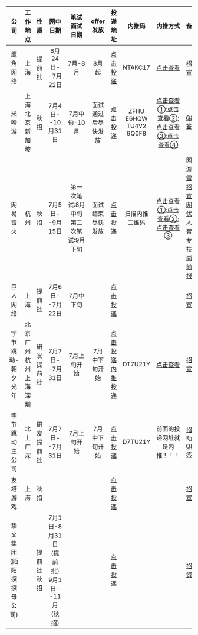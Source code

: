 | 公司 | 工作地点 | 性质 | 网申日期 | 笔试面试日期 | offer发放 | 投递地址 | 内推码 | 内推方式 | 备注 |  
| :----: | :---: | :-------: | :----------: | :----------: | :-------: | :----: | :---: | :--: | :--: |  
| 鹰角网络 | 上海 | 提前批 | 6月24日--7月22日 | 7月-8月 | 8月起 | [点击投递](https://campus.hypergryph.com/campus_apply/hypergryph/26326/#/jobs?zhineng=72529) | NTAKC17 | [点击查看](https://raw.githubusercontent.com/ZZh2333/picgoResource/main/img/README2022-07-04-19-10-26.jpg)  | [招聘宣传](https://raw.githubusercontent.com/ZZh2333/picgoResource/main/img/README2022-07-04-19-11-01.jpg) |
| 米哈游 | 上海  北京  新加坡 | 秋招 | 7月4日--10月31日 | 7月中旬-10月 | 面试通过后尽快发放 | [点击投递](https://campus.mihoyo.com/#/campus) | ZFHU  E6HQW  TU4V2  9Q0F8 | [点击查看①](https://raw.githubusercontent.com/ZZh2333/picgoResource/main/img/README2022-07-04-19-11-33.jpg);[点击查看②](https://raw.githubusercontent.com/ZZh2333/picgoResource/main/img/README2022-07-04-19-11-58.jpg);[点击查看③](https://raw.githubusercontent.com/ZZh2333/picgoResource/main/img/README2022-07-04-19-12-25.jpg);[点击查看④](https://raw.githubusercontent.com/ZZh2333/picgoResource/main/img/README2022-07-04-19-12-48.jpg) | [Q&A答疑](https://mp.weixin.qq.com/s/DbH3LmZcvpVPmVVy5Ji7sg) |
| 网易雷火 | 杭州 | 秋招 | 7月5日--9月15日 | 第一次笔试:8月中旬  第二次笔试:9月下旬 | 面试结束尽快发放 | [点击投递](https://leihuo.163.com/campus/) | 扫描内推二维码 | [点击查看①](https://raw.githubusercontent.com/ZZh2333/picgoResource/main/img/%E6%A0%A1%E6%8B%9B%E6%97%A5%E5%8E%862022-07-05-11-28-14.png);[点击查看②](https://raw.githubusercontent.com/ZZh2333/picgoResource/main/img/%E6%A0%A1%E6%8B%9B%E6%97%A5%E5%8E%862022-07-05-11-29-10.jpg);[点击查看③](https://raw.githubusercontent.com/ZZh2333/picgoResource/main/img/%E6%A0%A1%E6%8B%9B%E6%97%A5%E5%8E%862022-07-05-11-29-41.png) | [网易游戏雷火招聘宣传](https://mp.weixin.qq.com/s/h6PvUeRyuQy0WONDOeSptA)  [网易伏羲人工智能专场](https://mp.weixin.qq.com/s/4b378sirp3Yr0re-nZ6dXg)  [技术岗提前批报名](https://mp.weixin.qq.com/s/XDTU7KlCFIp11p65HIT4PA) |
| 巨人网络 | 上海 | 提前批 | 7月6日--7月22日 | 7月中下旬 |  | [点击投递](https://www.nowcoder.com/careers/Giant/102891) |  |  |[招聘宣传](https://mp.weixin.qq.com/s/QZtfmG6cnlo0DLl0BAvf6w) |
| 字节跳动-朝夕光年 | 北京  广州  杭州  上海  深圳 | 研发提前批 | 7月7日--7月31日 | 7月上旬开始 | 7月中下旬开始 | [点击投递](https://jobs.bytedance.com/campus/position?keywords=%E6%9C%9D%E5%A4%95%E5%85%89%E5%B9%B4&category=&location=&project=&type=2&job_hot_flag=&current=1&limit=10&functionCategory=&spread=YQNNAMA)  [内推投递](https://jobs.bytedance.com/campus/position?keywords=%E6%9C%9D%E5%A4%95%E5%85%89%E5%B9%B4&category=&location=&project=7111611732275235079&type=2&job_hot_flag=&current=1&limit=10&functionCategory=&referral_code=DT7U21Y) | DT7U21Y | [点击查看](https://raw.githubusercontent.com/ZZh2333/picgoResource/main/img/%E6%A0%A1%E6%8B%9B%E6%97%A5%E5%8E%862022-07-07-21-16-14.png) | [招聘宣传](https://mp.weixin.qq.com/s/3oQLLex_QSGdTtAF-xN_aQ) |
| 字节跳动主公司 | 北上广深 | 研发提前批 | 7月7日--7月31日 | 7月上旬开始 | 7月中下旬开始 | [点击投递](https://jobs.bytedance.com/campus/position?referral_code=DT7U21Y) | D7TU21Y | 前面的投递网址就是内推！！！| [招聘动态](https://jobs.bytedance.com/campus/trends?tab=campusPreach&referral_code=DT7U21Y)  [Q&A答疑](https://jobs.bytedance.com/campus/trends?tab=questionandAnswer&referral_code=DT7U21Y) |
| 友塔游戏 | 上海 | 秋招 |  |  |  | [点击投递](https://www.yotta-hr.com/zh/job) |  |  | [招聘宣传](https://mp.weixin.qq.com/s/f1_JEk3CdlqiPQwZXyW7gA) |
|挚文集团(陌陌探探母公司) |  | 提前批 秋招 | 7月1日-8月31日(提前批)  9月1日--11月(秋招) |  |  | [点击投递](https://app.mokahr.com/campus-recruitment/immomo/54299#/) |  |  | [招聘资讯](https://mp.weixin.qq.com/s/J0QOpE4L4SPufV2uxTdrJQ) |